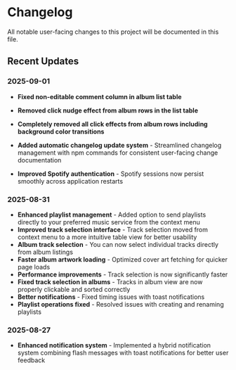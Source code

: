 # Changelog

All notable user-facing changes to this project will be documented in this file.

## Recent Updates

### 2025-09-01
- **Fixed non-editable comment column in album list table**
- **Removed click nudge effect from album rows in the list table**
- **Completely removed all click effects from album rows including background color transitions**

- **Added automatic changelog update system** - Streamlined changelog management with npm commands for consistent user-facing change documentation
- **Improved Spotify authentication** - Spotify sessions now persist smoothly across application restarts

### 2025-08-31

- **Enhanced playlist management** - Added option to send playlists directly to your preferred music service from the context menu
- **Improved track selection interface** - Track selection moved from context menu to a more intuitive table view for better usability
- **Album track selection** - You can now select individual tracks directly from album listings
- **Faster album artwork loading** - Optimized cover art fetching for quicker page loads
- **Performance improvements** - Track selection is now significantly faster
- **Fixed track selection in albums** - Tracks in album view are now properly clickable and sorted correctly
- **Better notifications** - Fixed timing issues with toast notifications
- **Playlist operations fixed** - Resolved issues with creating and renaming playlists

### 2025-08-27

- **Enhanced notification system** - Implemented a hybrid notification system combining flash messages with toast notifications for better user feedback
